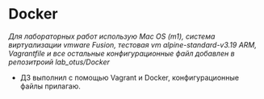 # Docker

*Для лабораторных работ использую Mac OS (m1), система виртуализации vmware Fusion, тестовая vm alpine-standard-v3.19 ARM, Vagrantfile и все остальные конфигурационные файл добавлен в репозитроий lab_otus/Docker*

- ДЗ выполнил с помощью Vagrant и Docker, конфигурационные файлы прилагаю.

